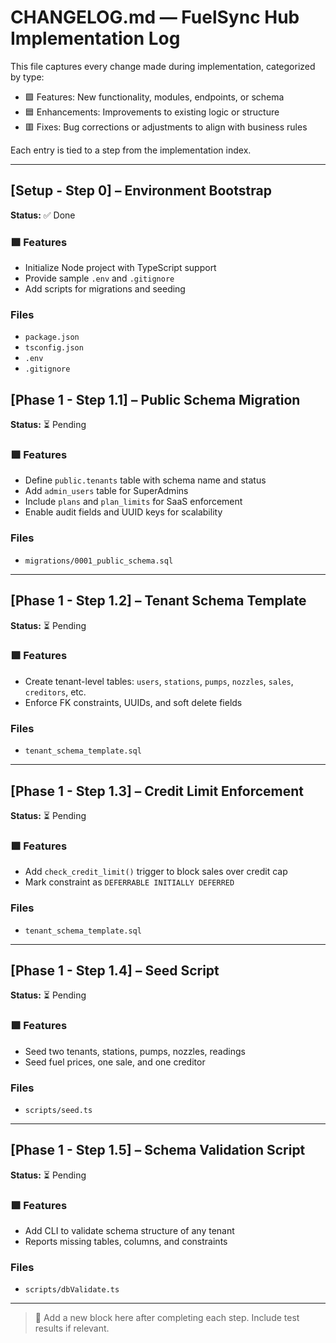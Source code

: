 # CHANGELOG.md — FuelSync Hub Implementation Log

This file captures every change made during implementation, categorized by type:

* 🟩 Features: New functionality, modules, endpoints, or schema
* 🟦 Enhancements: Improvements to existing logic or structure
* 🟥 Fixes: Bug corrections or adjustments to align with business rules

Each entry is tied to a step from the implementation index.

---

## [Setup - Step 0] – Environment Bootstrap

**Status:** ✅ Done

### 🟩 Features

* Initialize Node project with TypeScript support
* Provide sample `.env` and `.gitignore`
* Add scripts for migrations and seeding

### Files

* `package.json`
* `tsconfig.json`
* `.env`
* `.gitignore`


## \[Phase 1 - Step 1.1] – Public Schema Migration

**Status:** ⏳ Pending

### 🟩 Features

* Define `public.tenants` table with schema name and status
* Add `admin_users` table for SuperAdmins
* Include `plans` and `plan_limits` for SaaS enforcement
* Enable audit fields and UUID keys for scalability

### Files

* `migrations/0001_public_schema.sql`

---

## \[Phase 1 - Step 1.2] – Tenant Schema Template

**Status:** ⏳ Pending

### 🟩 Features

* Create tenant-level tables: `users`, `stations`, `pumps`, `nozzles`, `sales`, `creditors`, etc.
* Enforce FK constraints, UUIDs, and soft delete fields

### Files

* `tenant_schema_template.sql`

---

## \[Phase 1 - Step 1.3] – Credit Limit Enforcement

**Status:** ⏳ Pending

### 🟩 Features

* Add `check_credit_limit()` trigger to block sales over credit cap
* Mark constraint as `DEFERRABLE INITIALLY DEFERRED`

### Files

* `tenant_schema_template.sql`

---

## \[Phase 1 - Step 1.4] – Seed Script

**Status:** ⏳ Pending

### 🟩 Features

* Seed two tenants, stations, pumps, nozzles, readings
* Seed fuel prices, one sale, and one creditor

### Files

* `scripts/seed.ts`

---

## \[Phase 1 - Step 1.5] – Schema Validation Script

**Status:** ⏳ Pending

### 🟩 Features

* Add CLI to validate schema structure of any tenant
* Reports missing tables, columns, and constraints

### Files

* `scripts/dbValidate.ts`

---

> 🧠 Add a new block here after completing each step. Include test results if relevant.
